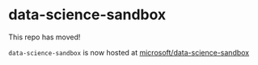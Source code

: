 # data-science-sandbox

This repo has moved!

`data-science-sandbox` is now hosted at [microsoft/data-science-sandbox](https://github.com/noelbundick/data-science-sandbox)
